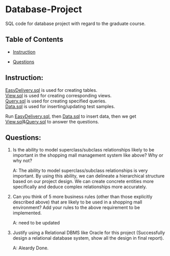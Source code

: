 # Database-Project
SQL code for database project with regard to the graduate course.


## Table of Contents
  - [Instruction](#instruction)

  - [Questions](#questions)

  <!-- - [Result](#result) -->

## Instruction: 
[EasyDelivery.sql](EasyDelivery.sql) is used for creating tables.\
[View.sql](View.sql) is used for creating corresponding views.\
[Query.sql](Query.sql) is used for creating specified queries.\
[Data.sql](Data.sql) is used for inserting/updating test samples.

Run [EasyDelivery.sql](EasyDelivery.sql), then [Data.sql](Data.sql) to insert data, then we get [View.sql](View.sql)&[Query.sql](Query.sql) to answer the questions.


## Questions: 
1. Is the ability to model superclass/subclass relationships likely to be important in the shopping mall management system like above? Why or why not?

    A: The ability to model superclass/subclass relationships is very important. By using this ability, we can delineate a hierarchical structure based on our project design. We can create concrete entities more specifically and deduce complex relationships more accurately.
    
2. Can you think of 5 more business rules (other than those explicitly described above) that are likely to be used in a shopping mall environment? Add your rules to the above requirement to be implemented.
  
    A: need to be updated
    
3. Justify using a Relational DBMS like Oracle for this project (Successfully design a relational database system, show all the design in final report).

    A: Aleardy Done.
